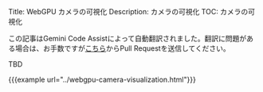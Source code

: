 Title: WebGPU カメラの可視化
Description: カメラの可視化
TOC: カメラの可視化

<div class="warn">この記事はGemini Code Assistによって自動翻訳されました。翻訳に問題がある場合は、お手数ですが<a href="https://github.com/webgpu/webgpufundamentals/pulls">こちら</a>からPull Requestを送信してください。</div>

TBD

{{{example url="../webgpu-camera-visualization.html"}}}
